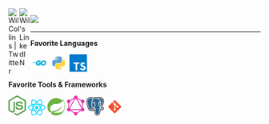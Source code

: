 <a href="https://twitter.com/wc3po">
  <img align="left" alt="Wil Collins | Twitter" width="22px" src="https://raw.githubusercontent.com/peterthehan/peterthehan/master/assets/twitter.svg" />
</a>
<a href="https://www.linkedin.com/in/wilcollinsvt/">
  <img align="left" alt="Wil's LinkedIN" width="22px" src="https://raw.githubusercontent.com/peterthehan/peterthehan/master/assets/linkedin.svg" />
</a>

![](https://visitor-badge.glitch.me/badge?page_id=wilcollins)


---

**Favorite Languages**  

<span>
<img src="resources/logos/go.svg" width="35" title="Go" />
<img src="resources/logos/python.svg" width="35" title="Python" />
<img src="resources/logos/typescript.svg" width="35" title="Typesript" />
</span>

**Favorite Tools & Frameworks**  

<span>
<img src="resources/logos/nodejs.svg" width="35" title="NodeJs" />
<img src="resources/logos/react.svg" width="35" title="ReactJS" />
<img src="resources/logos/spring.svg" width="35" title="Spring" />
<img src="resources/logos/graphql.svg" width="35" title="GraphQL" />
<img src="resources/logos/postgres.svg" width="35" title="Postgres" />
<img src="resources/logos/git.svg" width="35" title="Git" />
</span>

